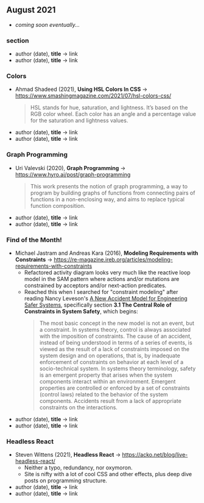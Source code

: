 ## August 2021

+ *coming soon eventually...*

### section

+ author (date), **title** &#8594; link
+ author (date), **title** &#8594; link

### Colors

+ Ahmad Shadeed (2021), **Using HSL Colors In CSS** &#8594; https://www.smashingmagazine.com/2021/07/hsl-colors-css/
    > HSL stands for hue, saturation, and lightness. It’s based on the RGB color wheel. Each color has an angle and a percentage value for the saturation and lightness values.
+ author (date), **title** &#8594; link
+ author (date), **title** &#8594; link


### Graph Programming

+ Uri Valevski (2020), **Graph Programming** &#8594; https://www.hyro.ai/post/graph-programming
    > This work presents the notion of graph programming, a way to program by building graphs of functions from connecting pairs of functions in a non-enclosing way, and aims to replace typical function composition.
+ author (date), **title** &#8594; link
+ author (date), **title** &#8594; link

### Find of the Month!

+ Michael Jastram and Andreas Kara (2016), **Modeling Requirements with Constraints** &#8594; https://re-magazine.ireb.org/articles/modeling-requirements-with-constraints
  + Refactored activity diagram looks very much like the reactive loop model in the SAM pattern where actions and/or mutations are constrained by acceptors and/or next-action predicates.
  + Reached this when I searched for "constraint modeling" after reading Nancy Leveson's [A New Accident Model for Engineering Safer Systems](http://sunnyday.mit.edu/accidents/safetyscience-single.pdf), specifically section **3.1 The Central Role of Constraints in System Safety**, which begins:
      > The most basic concept in the new model is not an event, but a constraint. In systems theory,
      control is always associated with the imposition of constraints. The cause of an accident, instead
      of being understood in terms of a series of events, is viewed as the result of a lack of constraints
      imposed on the system design and on operations, that is, by inadequate enforcement of constraints
      on behavior at each level of a socio-technical system. In systems theory terminology, safety is
      an emergent property that arises when the system components interact within an environment.
      Emergent properties are controlled or enforced by a set of constraints (control laws) related to the
      behavior of the system components. Accidents result from a lack of appropriate constraints on the
      interactions.
+ author (date), **title** &#8594; link
+ author (date), **title** &#8594; link


### Headless React

+ Steven Wittens (2021), **Headless React** &#8594; https://acko.net/blog/live-headless-react/
  + Neither a typo, redundancy, nor oxymoron.
  + Site is nifty with a lot of cool CSS and other effects, plus deep dive posts on programming structure.
+ author (date), **title** &#8594; link
+ author (date), **title** &#8594; link


 
